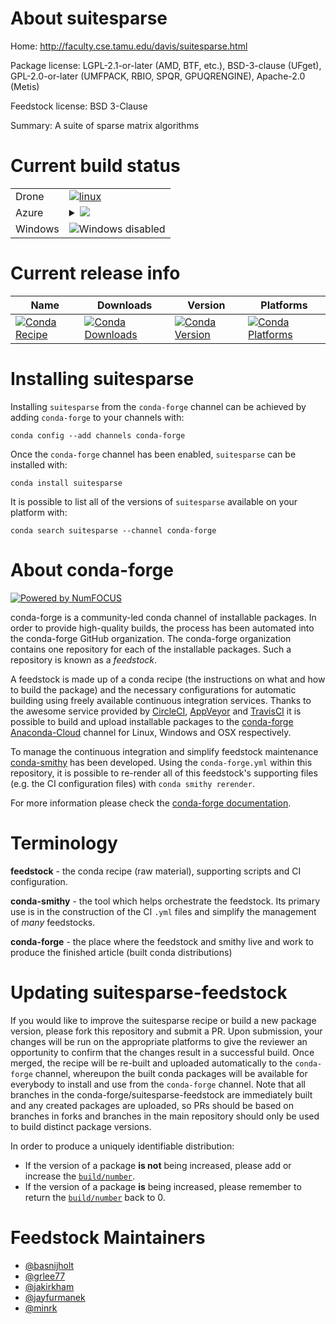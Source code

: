 About suitesparse
=================

Home: http://faculty.cse.tamu.edu/davis/suitesparse.html

Package license: LGPL-2.1-or-later (AMD, BTF, etc.), BSD-3-clause (UFget), GPL-2.0-or-later (UMFPACK, RBIO, SPQR, GPUQRENGINE), Apache-2.0 (Metis)

Feedstock license: BSD 3-Clause

Summary: A suite of sparse matrix algorithms



Current build status
====================


<table><tr>
    <td>Drone</td>
    <td>
      <a href="https://cloud.drone.io/conda-forge/suitesparse-feedstock">
        <img alt="linux" src="https://img.shields.io/drone/build/conda-forge/suitesparse-feedstock/master.svg?label=Linux">
      </a>
    </td>
  </tr>
    
  <tr>
    <td>Azure</td>
    <td>
      <details>
        <summary>
          <a href="https://dev.azure.com/conda-forge/feedstock-builds/_build/latest?definitionId=1973&branchName=master">
            <img src="https://dev.azure.com/conda-forge/feedstock-builds/_apis/build/status/suitesparse-feedstock?branchName=master">
          </a>
        </summary>
        <table>
          <thead><tr><th>Variant</th><th>Status</th></tr></thead>
          <tbody><tr>
              <td>linux</td>
              <td>
                <a href="https://dev.azure.com/conda-forge/feedstock-builds/_build/latest?definitionId=1973&branchName=master">
                  <img src="https://dev.azure.com/conda-forge/feedstock-builds/_apis/build/status/suitesparse-feedstock?branchName=master&jobName=linux&configuration=linux_" alt="variant">
                </a>
              </td>
            </tr><tr>
              <td>linux_aarch64</td>
              <td>
                <a href="https://dev.azure.com/conda-forge/feedstock-builds/_build/latest?definitionId=1973&branchName=master">
                  <img src="https://dev.azure.com/conda-forge/feedstock-builds/_apis/build/status/suitesparse-feedstock?branchName=master&jobName=linux&configuration=linux_aarch64_" alt="variant">
                </a>
              </td>
            </tr><tr>
              <td>linux_ppc64le</td>
              <td>
                <a href="https://dev.azure.com/conda-forge/feedstock-builds/_build/latest?definitionId=1973&branchName=master">
                  <img src="https://dev.azure.com/conda-forge/feedstock-builds/_apis/build/status/suitesparse-feedstock?branchName=master&jobName=linux&configuration=linux_ppc64le_" alt="variant">
                </a>
              </td>
            </tr><tr>
              <td>osx</td>
              <td>
                <a href="https://dev.azure.com/conda-forge/feedstock-builds/_build/latest?definitionId=1973&branchName=master">
                  <img src="https://dev.azure.com/conda-forge/feedstock-builds/_apis/build/status/suitesparse-feedstock?branchName=master&jobName=osx&configuration=osx_" alt="variant">
                </a>
              </td>
            </tr>
          </tbody>
        </table>
      </details>
    </td>
  </tr>
  <tr>
    <td>Windows</td>
    <td>
      <img src="https://img.shields.io/badge/Windows-disabled-lightgrey.svg" alt="Windows disabled">
    </td>
  </tr>
</table>

Current release info
====================

| Name | Downloads | Version | Platforms |
| --- | --- | --- | --- |
| [![Conda Recipe](https://img.shields.io/badge/recipe-suitesparse-green.svg)](https://anaconda.org/conda-forge/suitesparse) | [![Conda Downloads](https://img.shields.io/conda/dn/conda-forge/suitesparse.svg)](https://anaconda.org/conda-forge/suitesparse) | [![Conda Version](https://img.shields.io/conda/vn/conda-forge/suitesparse.svg)](https://anaconda.org/conda-forge/suitesparse) | [![Conda Platforms](https://img.shields.io/conda/pn/conda-forge/suitesparse.svg)](https://anaconda.org/conda-forge/suitesparse) |

Installing suitesparse
======================

Installing `suitesparse` from the `conda-forge` channel can be achieved by adding `conda-forge` to your channels with:

```
conda config --add channels conda-forge
```

Once the `conda-forge` channel has been enabled, `suitesparse` can be installed with:

```
conda install suitesparse
```

It is possible to list all of the versions of `suitesparse` available on your platform with:

```
conda search suitesparse --channel conda-forge
```


About conda-forge
=================

[![Powered by NumFOCUS](https://img.shields.io/badge/powered%20by-NumFOCUS-orange.svg?style=flat&colorA=E1523D&colorB=007D8A)](http://numfocus.org)

conda-forge is a community-led conda channel of installable packages.
In order to provide high-quality builds, the process has been automated into the
conda-forge GitHub organization. The conda-forge organization contains one repository
for each of the installable packages. Such a repository is known as a *feedstock*.

A feedstock is made up of a conda recipe (the instructions on what and how to build
the package) and the necessary configurations for automatic building using freely
available continuous integration services. Thanks to the awesome service provided by
[CircleCI](https://circleci.com/), [AppVeyor](https://www.appveyor.com/)
and [TravisCI](https://travis-ci.com/) it is possible to build and upload installable
packages to the [conda-forge](https://anaconda.org/conda-forge)
[Anaconda-Cloud](https://anaconda.org/) channel for Linux, Windows and OSX respectively.

To manage the continuous integration and simplify feedstock maintenance
[conda-smithy](https://github.com/conda-forge/conda-smithy) has been developed.
Using the ``conda-forge.yml`` within this repository, it is possible to re-render all of
this feedstock's supporting files (e.g. the CI configuration files) with ``conda smithy rerender``.

For more information please check the [conda-forge documentation](https://conda-forge.org/docs/).

Terminology
===========

**feedstock** - the conda recipe (raw material), supporting scripts and CI configuration.

**conda-smithy** - the tool which helps orchestrate the feedstock.
                   Its primary use is in the construction of the CI ``.yml`` files
                   and simplify the management of *many* feedstocks.

**conda-forge** - the place where the feedstock and smithy live and work to
                  produce the finished article (built conda distributions)


Updating suitesparse-feedstock
==============================

If you would like to improve the suitesparse recipe or build a new
package version, please fork this repository and submit a PR. Upon submission,
your changes will be run on the appropriate platforms to give the reviewer an
opportunity to confirm that the changes result in a successful build. Once
merged, the recipe will be re-built and uploaded automatically to the
`conda-forge` channel, whereupon the built conda packages will be available for
everybody to install and use from the `conda-forge` channel.
Note that all branches in the conda-forge/suitesparse-feedstock are
immediately built and any created packages are uploaded, so PRs should be based
on branches in forks and branches in the main repository should only be used to
build distinct package versions.

In order to produce a uniquely identifiable distribution:
 * If the version of a package **is not** being increased, please add or increase
   the [``build/number``](https://conda.io/docs/user-guide/tasks/build-packages/define-metadata.html#build-number-and-string).
 * If the version of a package **is** being increased, please remember to return
   the [``build/number``](https://conda.io/docs/user-guide/tasks/build-packages/define-metadata.html#build-number-and-string)
   back to 0.

Feedstock Maintainers
=====================

* [@basnijholt](https://github.com/basnijholt/)
* [@grlee77](https://github.com/grlee77/)
* [@jakirkham](https://github.com/jakirkham/)
* [@jayfurmanek](https://github.com/jayfurmanek/)
* [@minrk](https://github.com/minrk/)

